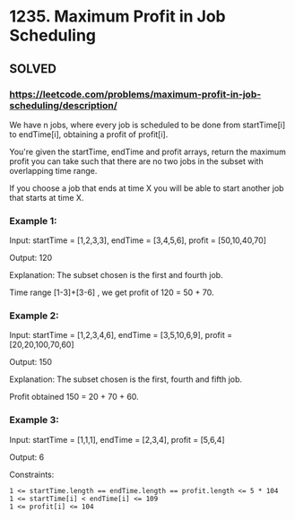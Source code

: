 # 1235. Maximum Profit in Job Scheduling

## SOLVED

### https://leetcode.com/problems/maximum-profit-in-job-scheduling/description/

We have n jobs, where every job is scheduled to be done from startTime[i] to endTime[i], obtaining a profit of profit[i].

You're given the startTime, endTime and profit arrays, return the maximum profit you can take such that there are no two jobs in the subset with overlapping time range.

If you choose a job that ends at time X you will be able to start another job that starts at time X.



### Example 1:

Input: startTime = [1,2,3,3], endTime = [3,4,5,6], profit = [50,10,40,70]

Output: 120

Explanation: The subset chosen is the first and fourth job.

Time range [1-3]+[3-6] , we get profit of 120 = 50 + 70.

### Example 2:

Input: startTime = [1,2,3,4,6], endTime = [3,5,10,6,9], profit = [20,20,100,70,60]

Output: 150

Explanation: The subset chosen is the first, fourth and fifth job.

Profit obtained 150 = 20 + 70 + 60.

### Example 3:

Input: startTime = [1,1,1], endTime = [2,3,4], profit = [5,6,4]

Output: 6



Constraints:

    1 <= startTime.length == endTime.length == profit.length <= 5 * 104
    1 <= startTime[i] < endTime[i] <= 109
    1 <= profit[i] <= 104

